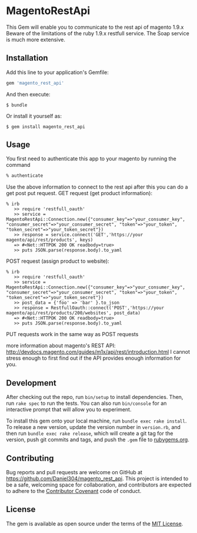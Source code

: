 # MagentoRestApi

This Gem will enable you to communicate to the rest api of magento 1.9.x
Beware of the limitations of the ruby 1.9.x restfull service.
The Soap service is much more extensive.

## Installation

Add this line to your application's Gemfile:

```ruby
gem 'magento_rest_api'
```

And then execute:

    $ bundle

Or install it yourself as:

    $ gem install magento_rest_api

## Usage

You first need to authenticate this app to your magento by running the command
```sh
% authenticate
```

Use the above information to connect to the rest api after this you can do a get post put request.
GET request (get product information):

```irb
% irb
   >> require 'restfull_oauth'
   >> service = MagentoRestApi::Connection.new({"consumer_key"=>"your_consumer_key", "consumer_secret"=>"your_consumer_secret", "token"=>"your_token", "token_secret"=>"your_token_secret"})
   >> response = service.connect('GET','https://your magento/api/rest/products', keys)
   => #<Net::HTTPOK 200 OK readbody=true>
   >> puts JSON.parse(response.body).to_yaml
```

POST request (assign product to website):

```irb
% irb
   >> require 'restfull_oauth'
   >> service = MagentoRestApi::Connection.new({"consumer_key"=>"your_consumer_key", "consumer_secret"=>"your_consumer_secret", "token"=>"your_token", "token_secret"=>"your_token_secret"})
   >> post_data = {'foo' => 'bar' }.to_json
   >> response = RestfullOauth::connect('POST','https://your magento/api/rest/products/200/websites', post_data)
   => #<Net::HTTPOK 200 OK readbody=true>
   >> puts JSON.parse(response.body).to_yaml
```

PUT requests work in the same way as POST requests

more information about magento's REST API: http://devdocs.magento.com/guides/m1x/api/rest/introduction.html
I cannot stress enough to first find out if the API provides enough information for you.

## Development

After checking out the repo, run `bin/setup` to install dependencies. Then, run `rake spec` to run the tests. You can also run `bin/console` for an interactive prompt that will allow you to experiment.

To install this gem onto your local machine, run `bundle exec rake install`. To release a new version, update the version number in `version.rb`, and then run `bundle exec rake release`, which will create a git tag for the version, push git commits and tags, and push the `.gem` file to [rubygems.org](https://rubygems.org).

## Contributing

Bug reports and pull requests are welcome on GitHub at https://github.com/Daniel304/magento_rest_api. This project is intended to be a safe, welcoming space for collaboration, and contributors are expected to adhere to the [Contributor Covenant](contributor-covenant.org) code of conduct.


## License

The gem is available as open source under the terms of the [MIT License](http://opensource.org/licenses/MIT).

